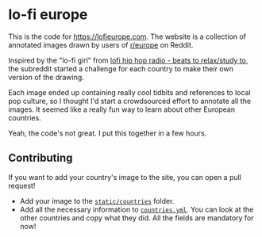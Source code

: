 # lo-fi europe

This is the code for <https://lofieurope.com>. The website is a collection of annotated images drawn by users of [r/europe](https://reddit.com/r/europe) on Reddit.

Inspired by the "lo-fi girl" from [lofi hip hop radio - beats to relax/study to](https://www.youtube.com/watch?v=5qap5aO4i9A), the subreddit started a challenge for each country to make their own version of the drawing.

Each image ended up containing really cool tidbits and references to local pop culture, so I thought I'd start a crowdsourced effort to annotate all the images. It seemed like a really fun way to learn about other European countries.

Yeah, the code's not great. I put this together in a few hours.

## Contributing

If you want to add your country's image to the site, you can open a pull request!

- Add your image to the [`static/countries`](static/countries) folder.
- Add all the necessary information to [`countries.yml`](countries.yml). You can look at the other countries and copy what they did. All the fields are mandatory for now!

